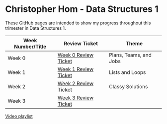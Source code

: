 # Christopher Hom - Data Structures 1
These GitHub pages are intended to show my progress throughout this trimester in Data Structures 1.


Week Number/Title | Review Ticket | Theme |
----- | ----- | ----- |
Week 0 | [Week 0 Review Ticket](https://github.com/AkhilNandhakumar/Guython/issues/10) | Plans, Teams, and Jobs |
Week 1 | [Week 1 Review Ticket](https://github.com/AkhilNandhakumar/Guython/issues/14) | Lists and Loops |
Week 2 | [Week 2 Review Ticket](https://github.com/AkhilNandhakumar/Guython/issues/21) | Classy Solutions |
Week 3 | [Week 3 Review Ticket](https://github.com/AkhilNandhakumar/Guython/issues/27) |  | Video + Final |
 
[Video playlist]()
